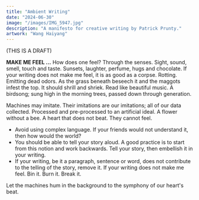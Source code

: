 ```yaml
---
title: "Ambient Writing"
date: "2024-06-30"
image: "/images/IMG_5947.jpg"
description: "A manifesto for creative writing by Patrick Prunty."
artwork: "Wang Haiyang"
---
```


(THIS IS A DRAFT)

[//]: # (> `ambient` &mdash; "encompassing on all sides," from Latin ambientem, present participle of ambire "to go around, )

[//]: # (> encircle, surround," from amb- "around" &#40;from PIE root *ambhi- "around"&#41; + ire "to go" &#40;from PIE root *ei- )

[//]: # (> "to go"&#41;. This origin from the concept of "going around" contributes to the sense of "surrounding, encompassing, )

[//]: # (> or encircling." The term often relates to conditions or influences surrounding or pervading an environment.)

**MAKE ME FEEL ...** How does one feel? Through the senses. Sight,
sound, smell, touch and taste. Sunsets, laughter, perfume, hugs and chocolate.
If your writing does not make me feel, it is as good as a corpse. Rotting.
Emitting dead odors. As the grass beneath beseech it and the maggots infest the top.
It should shrill and shriek. Read like beautiful music. A birdsong; sung
high in the morning trees, passed down through generation.

Machines may imitate. Their imitations are our imitations; all of our
data collected. Processed and pre-processed to an artificial ideal. A flower
without a bee. A heart that does not beat. They cannot feel. 

* Avoid using complex language. If your friends would not understand it, then how would the world?
* You should be able to tell your story aloud. A good practice is to start
from this notion and work backwards. Tell your story, then embellish
it in your writing.
* If your writing, be it a paragraph, sentence or word, does
not contribute to the telling of the story, remove it.
If your writing does not make me feel. Bin it. Burn it. Break it.


Let the machines hum in the background to the symphony of our heart's beat.

